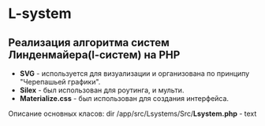 L-system
===========
Реализация алгоритма систем Линденмайера(l-систем) на PHP
---------------

* **SVG** - используется для визуализации и организована по принципу "Черепашьей графики". 
* **Silex** - был использован для роутинга, и мульти.
* **Materialize.css** - был использован для создания интерфейса.

Описание основных класов:
    dir /app/src/Lsystems/Src/**Lsystem.php** - text